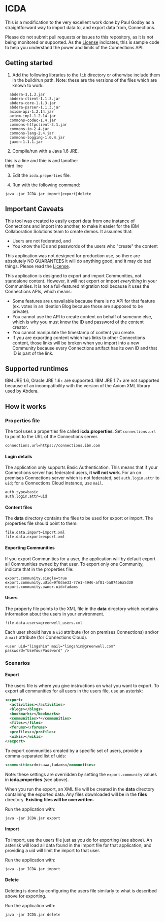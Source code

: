 # ICDA

This is a modification to the very excellent work done by Paul Godby
as a straightforward way to import data to, and export data from, Connections.

Please do not submit pull requests or issues to this repository, as it is not being monitored or supported. As the [License](LICENSE) indicates, this is sample code to help you understand the power and limits of the Connections API.

## Getting started

1. Add the following libraries to the `lib` directory or otherwise include them in the build/run path. Note: these are the versions of the files which are known to work:

```none
  abdera-1.1.3.jar  
  abdera-client-1.1.3.jar  
  abdera-core-1.1.3.jar
  abdera-parser-1.1.3.jar
  axiom-api-1.2.14.jar
  axiom-impl-1.2.14.jar
  commons-codec-1.4.jar
  commons-httpclient-3.1.jar
  commons-io-2.4.jar
  commons-lang-2.4.jar
  commons-logging-1.0.4.jar
  jaxen-1.1.1.jar
```

2. Compile/run with a Java 1.6 JRE.

 this is a line
 and thie is 
  and tanother  
  third line

3. Edit the `icda.properties` file.

4. Run with the following command: 


  ```
  java -jar ICDA.jar import|export|delete
  ```

## Important Caveats

This tool was created to easily export data from one instance of Connections and import into another, to make 
it easier for the IBM Collaboration Solutions team to create demos. It assumes that:

- Users are not federated, and
- You know the IDs and passwords of the users who "create" the content

This application was not designed for production use, so there are absolutely NO GUARANTEES it will do anything good, and it may do bad things. Please read the [License](LICENSE).

This application is designed to export and import Communities, not standalone content. However, it will not export or import _everything_ in your Communities. It is not a full-featured migration tool because it uses the Connections APIs, which means:

- Some features are unavailable because there is no API for that feature (ex. votes in an Ideation Blog because those are supposed to be private).
- You cannot use the API to create content on behalf of someone else, which is why you must know the ID and password of the content creator.
- You cannot manipulate the timestamp of content you create.
- If you are exporting content which has links to other Connections content, those links will be broken when you import into a new Community because every Connections artifact has its own ID and that ID is part of the link.

## Supported runtimes

IBM JRE 1.6, Oracle JRE 1.6+ are supported. IBM JRE 1.7+ are not supported because of an incompatibility with the version of the Axiom XML library used by Abdera.

## How it works

### Properties file

The tool uses a properties file called **icda.properties**. Set `connections.url` to point to the URL of the Connections server.

```none
connections.url=https://connections.ibm.com
```

#### Login details

The application only supports Basic Authentication. This means that if your Connections server has federated users, **it will not work**. For an on premises Connections server which is not federated, set `auth.login.attr` to `uid`; for a Connections Cloud instance, use `mail`.

```
auth.type=basic
auth.login.attr=uid
```

#### Content files

The **data** directory contains the files to be used for export or import. The properties file should point to them:

```
file.data.import=import.xml
file.data.export=export.xml
```

#### Exporting Communities

If you export Communities for a user, the application will by default export all Communities owned by that user. To export only one Community, indicate that in the properties file:

```none
export.community.single=true
export.community.uUid=9f0dae33-77e1-4946-af81-ba874b6a5d30
export.community.owner.uid=fadams
```

#### Users

The property file points to the XML file in the **data** directory which contains information about the users in your environment.

```
file.data.users=greenwell_users.xml
```

Each user should have a `uid` attribute (for on premises Connections) and/or a `mail` attribute (for Connections Cloud).

```
<user uid="lingshin" mail="lingshin@greenwell.com" password="UseYourPassword" />
```

### Scenarios

#### Export

The users file is where you give instructions on what you want to export. To export all communities for all users in the users file, use an asterisk:

```XML
<export>
  <activities></activities>
  <blogs></blogs>
  <bookmarks></bookmarks>
  <communities>*</communities>
  <files></files>
  <forums></forums>
  <profiles></profiles>
  <wikis></wikis>
</export>
```

To export communities created by a specific set of users, provide a comma-separated list of uids:

```XML
<communities>dmisawa,fadams</communities>
```

Note: these settings are overridden by setting the `export.community` values in **icda.properties** (see above).

When you run the export, an XML file will be created in the **data** directory containing the exported data. Any files downloaded will be in the **files** directory. **Existing files will be overwritten.**

Run the application with:
```
java -jar ICDA.jar export
```


#### Import

To import, use the users file just as you do for exporting (see above). An asterisk will load all data found in the import file for that application, and providing a uid will limit the import to that user.

Run the application with:
```none
java -jar ICDA.jar import
```


#### Delete

Deleting is done by configuring the users file similarly to what is described above for exporting.

Run the application with:
```
java -jar ICDA.jar delete
```

